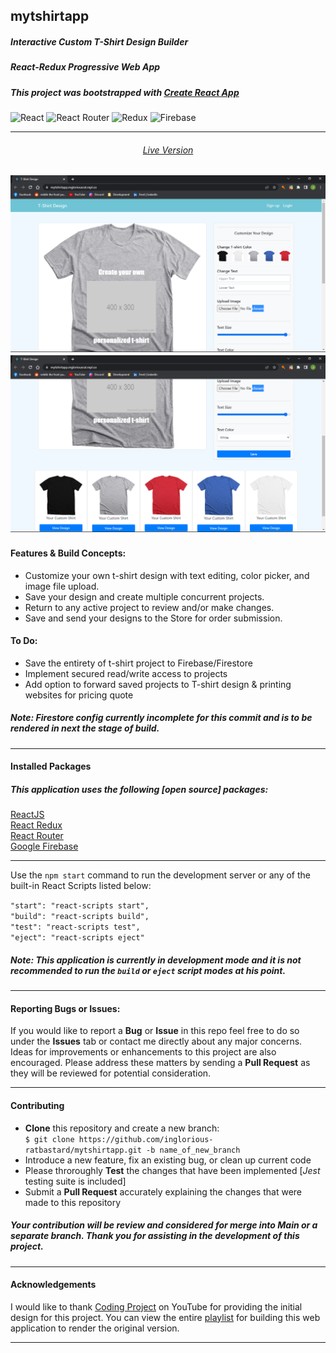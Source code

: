 ## mytshirtapp
##### Interactive Custom T-Shirt Design Builder
#####  React-Redux Progressive Web App
##### This project was bootstrapped with [Create React App](https://github.com/facebook/create-react-app)
![React](https://img.shields.io/badge/React-20232A?style=for-the-badge&logo=react&logoColor=61DAFB)
![React Router](https://img.shields.io/badge/React_Router-CA4245?style=for-the-badge&logo=react-router&logoColor=white)
![Redux](https://img.shields.io/badge/redux-%23593d88.svg?style=for-the-badge&logo=redux&logoColor=white)
![Firebase](https://img.shields.io/badge/firebase-%23039BE5.svg?style=for-the-badge&logo=firebase)
____
#### <h6 align="center">[Live Version](https://mytshirtapp.vercel.app/)</h6>
![T-shirt Customization](public/Images/shirt-design.png)
![Saved Project Management](public/Images/shirt-project.png)
---- 
#### **Features & Build Concepts:**
* Customize your own t-shirt design with text editing, color picker, and image file upload. <br> 
* Save your design and create multiple concurrent projects. <br> 
* Return to any active project to review and/or make changes. <br>
 * Save and send your designs to the Store for order submission. <br>
#### **To Do:**
* Save the entirety of t-shirt project to Firebase/Firestore
* Implement secured read/write access to projects
* Add option to forward saved projects to T-shirt design & printing websites for pricing quote
##### Note: Firestore config currently incomplete for this commit and is to be rendered in next the stage of build.
---
#### **Installed Packages**
##### This application uses the following [open source] packages:<br>
[ReactJS](https://reactjs.org/docs/getting-started.html)<br>
[React Redux](https://react-redux.js.org/introduction/getting-started)<br>
[React Router](https://reactrouter.com/docs/en/v6)<br>
[Google Firebase](https://firebase.google.com/docs)
___
Use the `npm start` command to run the development server or any of the built-in React Scripts listed below:

`"start": "react-scripts start",`<br>
`"build": "react-scripts build",`<br>
`"test": "react-scripts test",`<br>
`"eject": "react-scripts eject"`

##### Note: This application is currently in development mode and it is *not* recommended to run the `build` or `eject` script modes at his point.
___
#### **Reporting Bugs or Issues:**
 If you would like to report a **Bug** or **Issue** in this repo feel free to do so under the **Issues** tab or contact me directly about any major concerns. Ideas for improvements or enhancements to this project are also encouraged. Please address these matters by sending a **Pull Request** as they will be reviewed for potential consideration. 
___
#### Contributing
* **Clone** this repository and create a new branch:<br>
  `$ git clone https://github.com/inglorious-ratbastard/mytshirtapp.git -b name_of_new_branch`
* Introduce a new feature, fix an existing bug, or clean up current code 
* Please throroughly **Test** the changes that have been implemented [*Jest* testing suite is included]
* Submit a **Pull Request** accurately explaining the changes that were made to this repository
##### Your contribution will be review and considered for merge into Main or a separate branch. Thank you for assisting in the development of this project.
___
#### Acknowledgements
I would like to thank [Coding Project](https://www.youtube.com/channel/UCh57w1GkqyawHVsMamtvXXg) on YouTube for providing the initial design for this project. You can view the entire [playlist](https://www.youtube.com/playlist?list=PLJY7Huvi0ogNrdjuFi0zvka1SLNhR2kyz) for building this web application to render the original version. 
___
